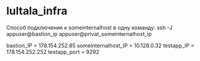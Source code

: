 # lultala_infra
Способ подключения к someinternalhost в одну команду:
ssh -J appuser@bastion_ip appuser@privat_someinternalhost_ip

bastion_IP = 178.154.252.85 
someinternalhost_IP = 10.128.0.32
testapp_IP = 178.154.252.252
testapp_port = 9292
